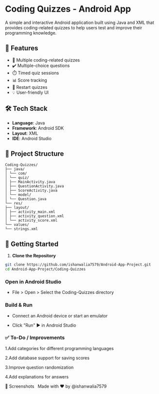 # Coding Quizzes - Android App

A simple and interactive Android application built using Java and XML that provides coding-related quizzes to help users test and improve their programming knowledge.

## 📱 Features

- 🧠 Multiple coding-related quizzes
- ✔️ Multiple-choice questions
- ⏱️ Timed quiz sessions
- 📊 Score tracking
- 🔁 Restart quizzes
- 💡 User-friendly UI

## 🛠️ Tech Stack

- **Language**: Java
- **Framework**: Android SDK
- **Layout**: XML
- **IDE**: Android Studio

## 📂 Project Structure
```
Coding-Quizzes/
├── java/
│ └── com/
│ └── quiz/
│ ├── MainActivity.java
│ ├── QuestionActivity.java
│ ├── ScoreActivity.java
│ └── model/
│ └── Question.java
└── res/
├── layout/
│ ├── activity_main.xml
│ ├── activity_question.xml
│ └── activity_score.xml
└── values/
└── strings.xml
```



## 🚀 Getting Started

1. **Clone the Repository**

```bash
git clone https://github.com/ishanwalia7579/Android-App-Project.git
cd Android-App-Project/Coding-Quizzes
```


### Open in Android Studio

* File > Open > Select the Coding-Quizzes directory

### Build & Run

* Connect an Android device or start an emulator

* Click "Run" ▶️ in Android Studio


### ✅ To-Do / Improvements
1.Add categories for different programming languages

2.Add database support for saving scores

3.Improve question randomization

4.Add explanations for answers

📸 Screenshots
<img src="">
<img src="">
Made with ❤️ by @ishanwalia7579
